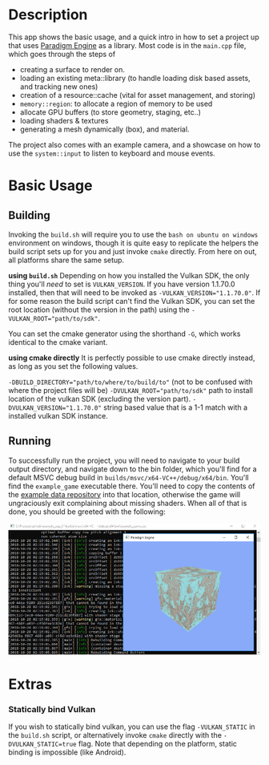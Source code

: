 # Description
This app shows the basic usage, and a quick intro in how to set a project up that uses [Paradigm Engine](https://github.com/JessyDL/paradigm) as a library.
Most code is in the `main.cpp` file, which goes through the steps of
- creating a surface to render on.
- loading an existing meta::library (to handle loading disk based assets, and tracking new ones)
- creation of a resource::cache (vital for asset management, and storing)
- `memory::region`: to allocate a region of memory to be used
- allocate GPU buffers (to store geometry, staging, etc..)
- loading shaders & textures
- generating a mesh dynamically (box), and material.

The project also comes with an example camera, and a showcase on how to use the `system::input` to listen to keyboard and mouse events.
# Basic Usage
## Building
Invoking the `build.sh` will require you to use the `bash on ubuntu on windows` environment on windows, though it is quite easy to replicate the helpers the build script sets up for you and just invoke `cmake` directly. 
From here on out, all platforms share the same setup.

**using `build.sh`**
Depending on how you installed the Vulkan SDK, the only thing you'll *need* to set is `VULKAN_VERSION`. If you have version 1.1.70.0 installed, then that will need to be invoked as `-VULKAN_VERSION="1.1.70.0"`. If for some reason the build script can't find the Vulkan SDK, you can set the root location (without the version in the path) using the `-VULKAN_ROOT="path/to/sdk"`.

You can set the cmake generator using the shorthand `-G`, which works identical to the cmake variant.

**using cmake directly**
It is perfectly possible to use cmake directly instead, as long as you set the following values.

`-DBUILD_DIRECTORY="path/to/where/to/build/to"` (not to be confused with where the project files will be)
`-DVULKAN_ROOT="path/to/sdk"` path to install location of the vulkan SDK (excluding the version part).
`-DVULKAN_VERSION="1.1.70.0"` string based value that is a 1-1 match with a installed vulkan SDK instance.

## Running
To successfully run the project, you will need to navigate to your build output directory, and navigate down to the bin folder, which you'll find for a default MSVC debug build in `builds/msvc/x64-VC++/debug/x64/bin`. You'll find the `example_game` executable there. You'll need to copy the contents of the [example data repository](https://github.com/JessyDL/paradigm-example-data) into that location, otherwise the game will ungraciously exit complaining about missing shaders. When all of that is done, you should be greeted with the following:

![enter image description here](https://raw.githubusercontent.com/JessyDL/paradigm-example-app/master/example_app_01.png)
# Extras
### Statically bind Vulkan
If you wish to statically bind vulkan, you can use the flag `-VULKAN_STATIC` in the `build.sh` script, or alternatively invoke `cmake` directly with the `-DVULKAN_STATIC=true` flag. 
Note that depending on the platform, static binding is impossible (like Android).
